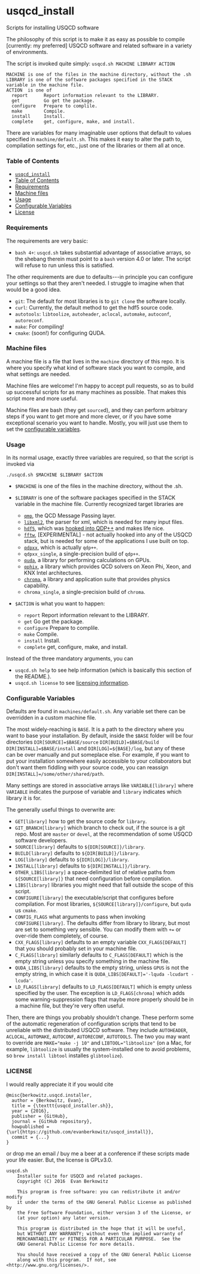 # usqcd_install
Scripts for installing USQCD software

The philosophy of this script is to make it as easy as possible to compile [currently: my preferred] USQCD software and related software in a variety of environments.

The script is invoked quite simply: `usqcd.sh MACHINE LIBRARY ACTION`

```
MACHINE is one of the files in the machine directory, without the .sh
LIBRARY is one of the software packages specified in the STACK variable in the machine file.
ACTION  is one of
  report      Report information relevant to the LIBRARY.
  get         Go get the package.
  configure   Prepare to complile.
  make        Compile.
  install     Install.
  complete    get, configure, make, and install.
````

There are variables for many imaginable user options that default to values specified in `machine/default.sh`.
This makes it easy to alter the path to, compilation settings for, etc., just one of the libraries or them all at once.

### Table of Contents

- [`usqcd_install`](#usqcd_install)
- [Table of Contents](#table-of-contents)
- [Requirements](#requirements)
- [Machine files](#machine-files)
- [Usage](#usage)
- [Configurable Variables](#configurable-variables)
- [License](#license)


### Requirements

The requirements are very basic:
- `bash 4+`:  `usqcd.sh` takes substantial advantage of associative arrays, so the shebang therein must point to a `bash` version 4.0 or later.  The script will refuse to run unless this is satisfied.

The other requirements are due to defaults---in principle you can configure your settings so that they aren't needed.  I struggle to imagine when that would be a good idea.

- `git`:  The default for most libraries is to `git clone` the software locally.
- `curl`: Currently, the default method to get the hdf5 source code.
- `autotools`: `libtoolize`, `autoheader`, `aclocal`, `automake`, `autoconf`, `autoreconf`.
- `make`: For compiling!
- `cmake`: (soon!) for configuring QUDA.

### Machine files

A machine file is a file that lives in the `machine` directory of this repo.  It is where you specify what kind of software stack you want to compile, and what settings are needed.

Machine files are welcome!  I'm happy to accept pull requests, so as to build up successful scripts for as many machines as possible.  That makes this script more and more useful.

Machine files are bash (they get `source`d), and they can perform arbitrary steps if you want to get more and more clever, or if you have some exceptional scenario you want to handle.  Mostly, you will just use them to set the [configurable variables](#configurable-variables).

### Usage

In its normal usage, exactly three variables are required, so that the script is invoked via

```
./usqcd.sh $MACHINE $LIBRARY $ACTION
```

- `$MACHINE` is one of the files in the machine directory, without the .sh.
- `$LIBRARY` is one of the software packages specified in the STACK variable in the machine file.  Currently recognized target libraries are
    
    - [`qmp`][qmp], the QCD Message Passing layer.
    - [`libxml2`][libxml2], the parser for xml, which is needed for many input files.
    - [`hdf5`][hdf5], which was [hooked into QDP++](https://github.com/azrael417/qdpxx) and makes life nice.
    - [`fftw`][fftw], [EXPERIMENTAL] - not actually hooked into any of the USQCD stack, but is needed for some of the applications I use built on top.
    - [`qdpxx`][qdpxx], which is actually `qdp++`.
    - `qdpxx_single`, a single-precision build of `qdp++`.
    - [`quda`][quda], a library for performing calculations on GPUs.
    - [`qphix`][qphix], a library which provides QCD solvers on Xeon Phi, Xeon, and KNX Intel architectures.
    - [`chroma`][chroma], a library and application suite that provides physics capability.
    - `chroma_single`, a single-precision build of `chroma`.
    
- `$ACTION`  is what you want to happen:

    - `report`      Report information relevant to the LIBRARY.
    - `get`         Go get the package.
    - `configure`   Prepare to complile.
    - `make`        Compile.
    - `install`     Install.
    - `complete`    get, configure, make, and install.

Instead of the three mandatory arguments, you can

- `usqcd.sh help`           to see help information (which is basically this section of the README.).
- `usqcd.sh license`        to see [licensing information](#license).

### Configurable Variables

Defaults are found in `machines/default.sh`.   Any variable set there can be overridden in a custom machine file.  

The most widely-reaching is `BASE`.  It is a path to the directory where you want to base your installation.  By default, inside the `$BASE` folder will be four directories `DIR[SOURCE]=$BASE/source` `DIR[BUILD]=$BASE/build` `DIR[INSTALL]=$BASE/install` and `DIR[LOG]=${BASE}/log`, but any of these can be over manually and put someplace else.  For example, if you want to put your installation somewhere easily accessible to your collaborators but don't want them fiddling with your source code, you can reassign `DIR[INSTALL]=/some/other/shared/path`.

Many settings are stored in associative arrays like `VARIABLE[library]` where `VARIABLE` indicates the purpose of variable and `library` indicates which library it is for.

The generally useful things to overwrite are:

- `GET[library]`    how to get the source code for `library`.
- `GIT_BRANCH[library]` which branch to check out, if the source is a git repo.  Most are `master` or `devel`, at the recommendation of some USQCD software developers.
- `SOURCE[library]` defaults to `${DIR[SOURCE]}/library`.
- `BUILD[library]` defaults to `${DIR[BUILD]}/library`.
- `LOG[library]` defaults to `${DIR[LOG]}/library`.
- `INSTALL[library]` defaults to `${DIR[INSTALL]}/library`.
- `OTHER_LIBS[library]` a space-delimited list of relative paths from `${SOURCE[library]}` that need configuration before compilation.
- `LIBS[library]` libraries you might need that fall outside the scope of this script.
- `CONFIGURE[library]` the executable/script that configures before compilation.  For most libraries, `${SOURCE[library]}/configure`, but `quda` us `cmake`.
- `CONFIG_FLAGS` what arguments to pass when invoking `CONFIGURE[library]`.  The defaults differ from library to library, but most are set to something very sensible.  You can modify them with `+=` or over-ride them completely, of course.
- `CXX_FLAGS[library]` defaults to an empty variable `CXX_FLAGS[DEFAULT]` that you should probably set in your machine file.
- `C_FLAGS[library]` similarly defaults to `C_FLAGS[DEFAULT]` which is the empty string unless you specify something in the machine file.
- `QUDA_LIBS[library]` defaults to the empty string, unless `GPUS` is not the empty string, in which case it is `QUDA_LIBS[DEFAULT]='-lquda -lcudart -lcuda'`.
- `LD_FLAGS[library]` defaults to `LD_FLAGS[DEFAULT]` which is empty unless specified by the user.  The exception is `LD_FLAGS[chroma]` which adds some warning-suppression flags that maybe more properly should be in a machine file, but they're very often useful.

Then, there are things you probably shouldn't change.  These perform some of the automatic regeneration of configuration scripts that tend to be unreliable with the distributed USQCD software.  They include `AUTOHEADER`, `ACLOCAL`, `AUTOMAKE`, `AUTOCONF`, `AUTORECONF`, `AUTOTOOLS`.  The two you may want to override are `MAKE="make -j 10"` and `LIBTOOL="libtoolize"` (on a Mac, for example, `libtoolize` is usually the system-installed one to avoid problems, so `brew install libtool` installes `glibtoolize`).


### LICENSE

I would really appreciate it if you would cite

```
@misc{berkowitz.usqcd.installer,
  author = {Berkowitz, Evan},
  title = {\texttt{usqcd_installer.sh}},
  year = {2016},
  publisher = {GitHub},
  journal = {GitHub repository},
  howpublished = {\url{https://github.com/evanberkowitz/usqcd_install}},
  commit = {...}
}
```

or drop me an email / buy me a beer at a conference if these scripts made your life easier.  But, the license is GPLv3.0.

```
usqcd.sh
    Installer suite for USQCD and related packages.
    Copyright (C) 2016  Evan Berkowitz

    This program is free software: you can redistribute it and/or modify
    it under the terms of the GNU General Public License as published by
    the Free Software Foundation, either version 3 of the License, or
    (at your option) any later version.

    This program is distributed in the hope that it will be useful,
    but WITHOUT ANY WARRANTY; without even the implied warranty of
    MERCHANTABILITY or FITNESS FOR A PARTICULAR PURPOSE.  See the
    GNU General Public License for more details.

    You should have received a copy of the GNU General Public License
    along with this program.  If not, see <http://www.gnu.org/licenses/>.
```

[qmp]:          https://usqcd-software.github.io/qmp/
[libxml2]:      http://xmlsoft.org/
[hdf5]:         https://support.hdfgroup.org/HDF5/
[fftw]:         http://www.fftw.org/
[qdpxx]:        https://usqcd-software.github.io/qdpxx/
[quda]:         https://github.com/lattice/quda
[qphix]:        http://jeffersonlab.github.io/qphix/
[chroma]:       https://usqcd-software.github.io/Chroma.html
